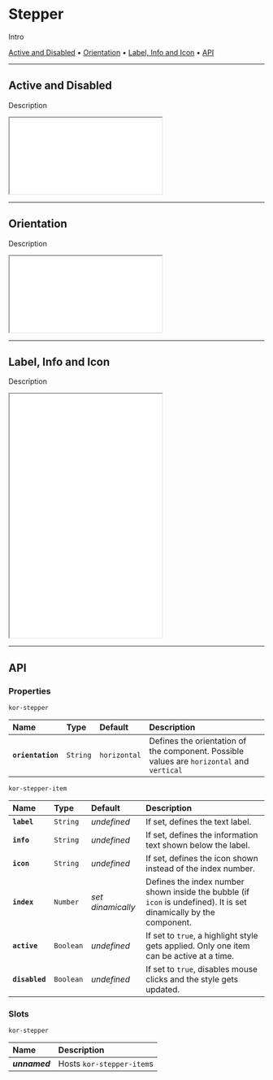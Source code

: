 # Stepper

Intro

[Active and Disabled](components/stepper#active-and-disabled) • [Orientation](components/stepper#orientation) • [Label, Info and Icon](components/stepper#label,-info-and-icon) • [API](components/stepper#api)

---

## Active and Disabled

Description

<iframe src="./assets/docs/components/stepper/active-and-disabled.html"></iframe>

---

## Orientation

Description

<iframe src="./assets/docs/components/stepper/orientation.html"></iframe>

---

## Label, Info and Icon

Description

<iframe src="./assets/docs/components/stepper/label-info-and-icon.html" height="480px"></iframe>

---

## API

### Properties

`kor-stepper`

| Name | Type | Default | Description |
| :-- | :-- | :-- | :-- |
| **`orientation`** | `String` | `horizontal` | Defines the orientation of the component. Possible values are `horizontal` and `vertical` |

`kor-stepper-item`

| Name | Type | Default | Description |
| :-- | :-- | :-- | :-- |
| **`label`** | `String` | _undefined_ | If set, defines the text label. |
| **`info`** | `String` | _undefined_ | If set, defines the information text shown below the label. |
| **`icon`** | `String` | _undefined_ | If set, defines the icon shown instead of the index number. |
| **`index`** | `Number` | _set dinamically_ | Defines the index number shown inside the bubble (if `icon` is undefined). It is set dinamically by the component. |
| **`active`** | `Boolean` | _undefined_ | If set to `true`, a highlight style gets applied. Only one item can be active at a time. |
| **`disabled`** | `Boolean` | _undefined_ | If set to `true`, disables mouse clicks and the style gets updated. |

### Slots

`kor-stepper`

| Name | Description |
| :-- | :-- |
| **_unnamed_** | Hosts `kor-stepper-item`s |